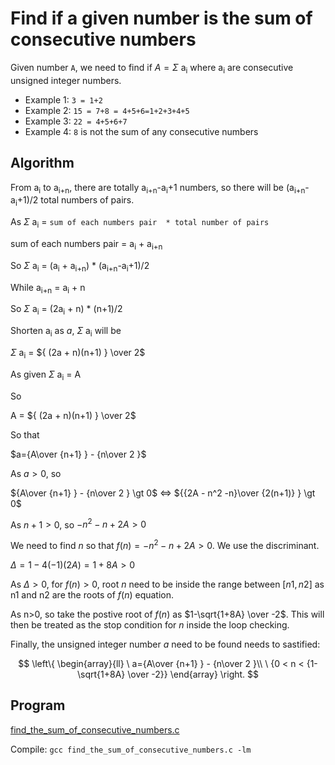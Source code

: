 # Find if a given number is the sum of consecutive numbers

Given number ``A``, we need to find if $A=\Sigma$ a<sub>i</sub> where a<sub>i</sub> are consecutive unsigned integer numbers.

* Example 1: ``3 = 1+2``
* Example 2: ``15 = 7+8 = 4+5+6=1+2+3+4+5``
* Example 3: ``22 = 4+5+6+7``
* Example 4: ``8`` is not the sum of any consecutive numbers
## Algorithm

From  a<sub>i</sub> to  a<sub>i+n</sub>, there are totally a<sub>i+n</sub>-a<sub>i</sub>+1 numbers, so there will be (a<sub>i+n</sub>-a<sub>i</sub>+1)/2 total numbers of pairs. 

As $\Sigma$ a<sub>i</sub> = ``sum of each numbers pair  * total number of pairs``

sum of each numbers pair = a<sub>i</sub> + a<sub>i+n</sub>

So $\Sigma$ a<sub>i</sub> = (a<sub>i</sub> + a<sub>i+n</sub>) * (a<sub>i+n</sub>-a<sub>i</sub>+1)/2

While a<sub>i+n</sub> = a<sub>i</sub> + n

So $\Sigma$ a<sub>i</sub> = (2a<sub>i</sub> + n) * (n+1)/2

Shorten a<sub>i</sub> as $a$, $\Sigma$ a<sub>i</sub> will be

$\Sigma$ a<sub>i</sub> = ${ (2a + n)(n+1) } \over 2$

As given $\Sigma$ a<sub>i</sub> = A

So 

A = ${ (2a + n)(n+1) } \over 2$

So that

$a={A\over {n+1} } - {n\over 2 }$

As $a > 0$, so

${A\over {n+1} } - {n\over 2 } \gt 0$ ⇔ ${{2A - n^2 -n}\over {2(n+1)} } \gt 0$

As $n+1 > 0$, so $-n^2 -n + 2A > 0$

We need to find $n$ so that $f(n) = -n^2 -n + 2A \gt 0$. We use the discriminant.

$Δ=1-4(-1)(2A)=1+8A > 0$

As $Δ>0$, for $f(n) > 0$, root $n$ need to be inside the range between $[n1, n2]$ as n1 and n2 are the roots of $f(n)$ equation.

As n>0, so take the postive root of $f(n)$ as $1-\sqrt{1+8A} \over -2$. This will then be treated as the stop condition for $n$ inside the loop checking.

Finally, the unsigned integer number $a$ need to be found needs to sastified:

$$
\left\{
    \begin{array}{ll}
        \ a={A\over {n+1} } - {n\over 2 }\\
        \ {0 < n < {1-\sqrt{1+8A} \over -2}}
    \end{array}
\right.
$$

## Program

[find_the_sum_of_consecutive_numbers.c](find_the_sum_of_consecutive_numbers.c)

Compile: ``gcc find_the_sum_of_consecutive_numbers.c -lm``
